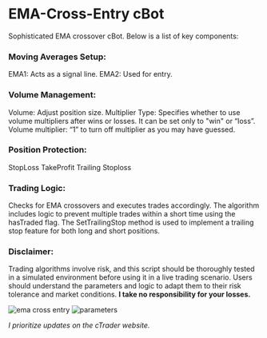 # EMA-Cross-Entry cBot
Sophisticated EMA crossover cBot. Below is a list of key components:

### Moving Averages Setup:
EMA1: Acts as a signal line.
EMA2: Used for entry.
### Volume Management:
Volume: Adjust position size.
Multiplier Type: Specifies whether to use volume multipliers after wins or losses. It can be set only to "win" or “loss”.
Volume multiplier: “1” to turn off multiplier as you may have guessed.
### Position Protection:
StopLoss
TakeProfit
Trailing Stoploss
### Trading Logic:
Checks for EMA crossovers and executes trades accordingly.
The algorithm includes logic to prevent multiple trades within a short time using the hasTraded flag.
The SetTrailingStop method is used to implement a trailing stop feature for both long and short positions.
### Disclaimer:
Trading algorithms involve risk, and this script should be thoroughly tested in a simulated environment before using it in a live trading scenario. Users should understand the parameters and logic to adapt them to their risk tolerance and market conditions. **I take no responsibility for your losses.**

![ema cross entry](https://github.com/mirbyte/cBot-EMA-Cross-Entry/assets/83219244/7617add5-dbd8-42fe-8abd-1349364dbc12)
![parameters](https://github.com/mirbyte/cBot-EMA-Cross-Entry/assets/83219244/7bcba0ed-de92-459b-93ce-c7fd391d61a6)


_I prioritize updates on the cTrader website._
